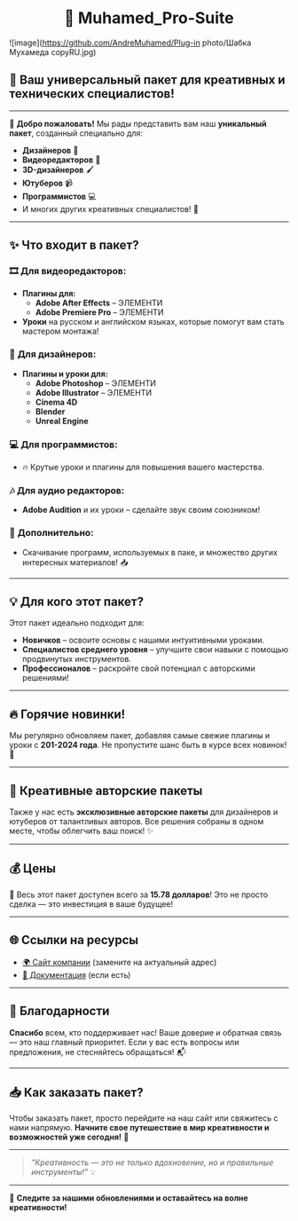 <h1 align="center"> 🎨 Muhamed_Pro-Suite </h1>

![image](https://github.com/AndreMuhamed/Plug-in photo/Шабка Мухамеда copyRU.jpg)

## 🌟 Ваш универсальный пакет для креативных и технических специалистов!

---

👋 **Добро пожаловать!** Мы рады представить вам наш **уникальный пакет**, созданный специально для:
- **Дизайнеров** 🎨
- **Видеоредакторов** 🎥
- **3D-дизайнеров** 🖌️
- **Ютуберов** 📹
- **Программистов** 💻
- И многих других креативных специалистов! 🚀

---

## ✨ **Что входит в пакет?**

### 🎞️ **Для видеоредакторов:**
- **Плагины для:**
  - **Adobe After Effects** – ЭЛЕМЕНТИ
  - **Adobe Premiere Pro** – ЭЛЕМЕНТИ
- **Уроки** на русском и английском языках, которые помогут вам стать мастером монтажа!

### 🎨 **Для дизайнеров:**
- **Плагины и уроки для:**
  - **Adobe Photoshop** – ЭЛЕМЕНТИ
  - **Adobe Illustrator** – ЭЛЕМЕНТИ
  - **Cinema 4D**
  - **Blender**
  - **Unreal Engine**

### 💻 **Для программистов:**
- 🔥 Крутые уроки и плагины для повышения вашего мастерства.

### 🎶 **Для аудио редакторов:**
- **Adobe Audition** и их уроки – сделайте звук своим союзником!

### 💼 **Дополнительно:**
- Скачивание программ, используемых в паке, и множество других интересных материалов! 📥

---

## 💡 **Для кого этот пакет?**
Этот пакет идеально подходит для:
- **Новичков** – освоите основы с нашими интуитивными уроками.
- **Специалистов среднего уровня** – улучшите свои навыки с помощью продвинутых инструментов.
- **Профессионалов** – раскройте свой потенциал с авторскими решениями!

---

## 🔥 **Горячие новинки!**
Мы регулярно обновляем пакет, добавляя самые свежие плагины и уроки с **201-2024 года**. Не пропустите шанс быть в курсе всех новинок! 🌟

---

## 🎉 **Креативные авторские пакеты**
Также у нас есть **эксклюзивные авторские пакеты** для дизайнеров и ютуберов от талантливых авторов. Все решения собраны в одном месте, чтобы облегчить ваш поиск! ✨

---

## 💰 **Цены**
🤑 Весь этот пакет доступен всего за **15.78 долларов**! Это не просто сделка — это инвестиция в ваше будущее!

---

## 🌐 **Ссылки на ресурсы**
- [🌍 Сайт компании](https://yourwebsite.com) (замените на актуальный адрес)
- [📖 Документация](https://yourdocumentationlink.com) (если есть)

---

## 🙏 **Благодарности**
**Спасибо** всем, кто поддерживает нас! Ваше доверие и обратная связь — это наш главный приоритет. Если у вас есть вопросы или предложения, не стесняйтесь обращаться! 📬

---

## 📥 **Как заказать пакет?**
Чтобы заказать пакет, просто перейдите на наш сайт или свяжитесь с нами напрямую. **Начните свое путешествие в мир креативности и возможностей уже сегодня!** 🌈

---

> *"Креативность — это не только вдохновение, но и правильные инструменты!"* 💡

---

🌟 **Следите за нашими обновлениями и оставайтесь на волне креативности!**
